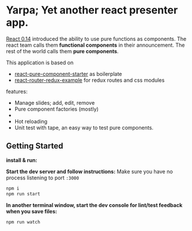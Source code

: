# Yarpa; Yet another react presenter app.

[React 0.14](https://facebook.github.io/react/blog/2015/10/07/react-v0.14.html) introduced the ability to use pure functions as components. The react team calls them **functional components** in their announcement. The rest of the world calls them **pure components**.

This application is based on
* [react-pure-component-starter](https://github.com/ericelliott/react-pure-component-starter) as boilerplate
* [react-router-redux-example](https://github.com/StevenIseki/react-router-redux-example) for redux routes and css modules

 features:
* Manage slides; add, edit, remove
* Pure component factories (mostly)
*
* Hot reloading
* Unit test with tape, an easy way to test pure components.

## Getting Started
**install & run:**

**Start the dev server and follow instructions:**
Make sure you have no process listening to port `:3000`

```sh
npm i
npm run start
```

**In another terminal window, start the dev console for lint/test feedback when you save files:**

```sh
npm run watch
```
